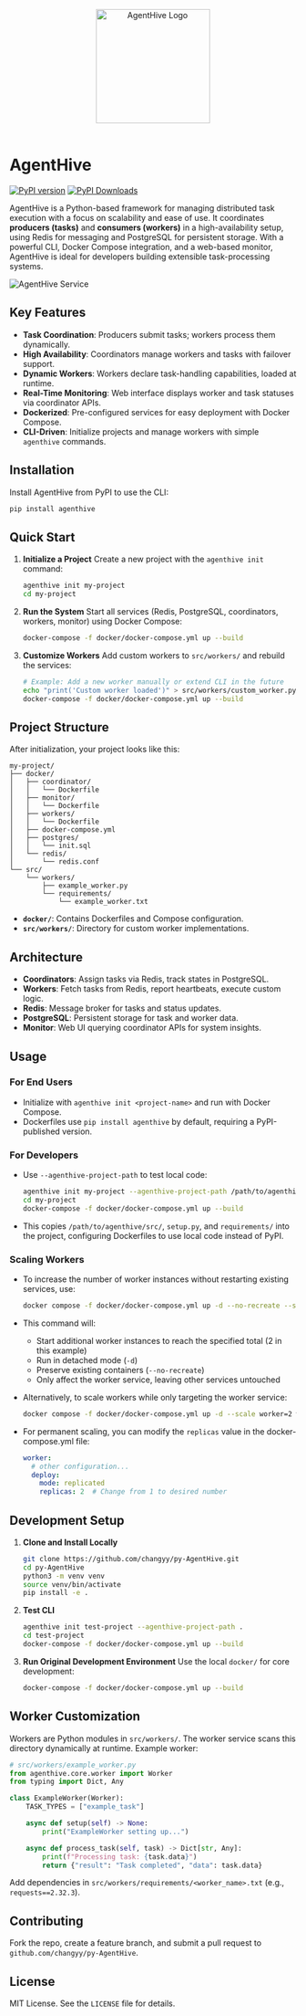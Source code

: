<p align="center">
  <img src="https://raw.githubusercontent.com/changyy/py-AgentHive/main/docs/images/logo.png" alt="AgentHive Logo" width="200">
  <br />
  <br />
</p>

# AgentHive

[![PyPI version](https://img.shields.io/pypi/v/AgentHive.svg)](https://pypi.org/project/AgentHive)
[![PyPI Downloads](https://static.pepy.tech/badge/AgentHive)](https://pepy.tech/projects/AgentHive)

AgentHive is a Python-based framework for managing distributed task execution with a focus on scalability and ease of use. It coordinates **producers (tasks)** and **consumers (workers)** in a high-availability setup, using Redis for messaging and PostgreSQL for persistent storage. With a powerful CLI, Docker Compose integration, and a web-based monitor, AgentHive is ideal for developers building extensible task-processing systems.

![AgentHive Service](https://raw.githubusercontent.com/changyy/py-AgentHive/main/docs/images/screenshot-202504142201.jpg)

## Key Features

- **Task Coordination**: Producers submit tasks; workers process them dynamically.
- **High Availability**: Coordinators manage workers and tasks with failover support.
- **Dynamic Workers**: Workers declare task-handling capabilities, loaded at runtime.
- **Real-Time Monitoring**: Web interface displays worker and task statuses via coordinator APIs.
- **Dockerized**: Pre-configured services for easy deployment with Docker Compose.
- **CLI-Driven**: Initialize projects and manage workers with simple `agenthive` commands.

## Installation

Install AgentHive from PyPI to use the CLI:

```bash
pip install agenthive
```

## Quick Start

1. **Initialize a Project**
   Create a new project with the `agenthive init` command:

   ```bash
   agenthive init my-project
   cd my-project
   ```

2. **Run the System**
   Start all services (Redis, PostgreSQL, coordinators, workers, monitor) using Docker Compose:

   ```bash
   docker-compose -f docker/docker-compose.yml up --build
   ```

3. **Customize Workers**
   Add custom workers to `src/workers/` and rebuild the services:

   ```bash
   # Example: Add a new worker manually or extend CLI in the future
   echo "print('Custom worker loaded')" > src/workers/custom_worker.py
   docker-compose -f docker/docker-compose.yml up --build
   ```

## Project Structure

After initialization, your project looks like this:

```
my-project/
├── docker/
│   ├── coordinator/
│   │   └── Dockerfile
│   ├── monitor/
│   │   └── Dockerfile
│   ├── workers/
│   │   └── Dockerfile
│   ├── docker-compose.yml
│   ├── postgres/
│   │   └── init.sql
│   └── redis/
│       └── redis.conf
└── src/
    └── workers/
        ├── example_worker.py
        └── requirements/
            └── example_worker.txt
```

- **`docker/`**: Contains Dockerfiles and Compose configuration.
- **`src/workers/`**: Directory for custom worker implementations.

## Architecture

- **Coordinators**: Assign tasks via Redis, track states in PostgreSQL.
- **Workers**: Fetch tasks from Redis, report heartbeats, execute custom logic.
- **Redis**: Message broker for tasks and status updates.
- **PostgreSQL**: Persistent storage for task and worker data.
- **Monitor**: Web UI querying coordinator APIs for system insights.

## Usage

### For End Users
- Initialize with `agenthive init <project-name>` and run with Docker Compose.
- Dockerfiles use `pip install agenthive` by default, requiring a PyPI-published version.

### For Developers
- Use `--agenthive-project-path` to test local code:
  ```bash
  agenthive init my-project --agenthive-project-path /path/to/agenthive
  cd my-project
  docker-compose -f docker/docker-compose.yml up --build
  ```
- This copies `/path/to/agenthive/src/`, `setup.py`, and `requirements/` into the project, configuring Dockerfiles to use local code instead of PyPI.

### Scaling Workers
- To increase the number of worker instances without restarting existing services, use:
  ```bash
  docker compose -f docker/docker-compose.yml up -d --no-recreate --scale worker=2
  ```
- This command will:
  - Start additional worker instances to reach the specified total (2 in this example)
  - Run in detached mode (`-d`)
  - Preserve existing containers (`--no-recreate`)
  - Only affect the worker service, leaving other services untouched

- Alternatively, to scale workers while only targeting the worker service:
  ```bash
  docker compose -f docker/docker-compose.yml up -d --scale worker=2 worker
  ```

- For permanent scaling, you can modify the `replicas` value in the docker-compose.yml file:
  ```yaml
  worker:
    # other configuration...
    deploy:
      mode: replicated
      replicas: 2  # Change from 1 to desired number
  ```

## Development Setup

1. **Clone and Install Locally**
   ```bash
   git clone https://github.com/changyy/py-AgentHive.git
   cd py-AgentHive
   python3 -m venv venv
   source venv/bin/activate
   pip install -e .
   ```

2. **Test CLI**
   ```bash
   agenthive init test-project --agenthive-project-path .
   cd test-project
   docker-compose -f docker/docker-compose.yml up --build
   ```

3. **Run Original Development Environment**
   Use the local `docker/` for core development:
   ```bash
   docker-compose -f docker/docker-compose.yml up --build
   ```

## Worker Customization

Workers are Python modules in `src/workers/`. The worker service scans this directory dynamically at runtime. Example worker:

```python
# src/workers/example_worker.py
from agenthive.core.worker import Worker
from typing import Dict, Any

class ExampleWorker(Worker):
    TASK_TYPES = ["example_task"]

    async def setup(self) -> None:
        print("ExampleWorker setting up...")

    async def process_task(self, task) -> Dict[str, Any]:
        print(f"Processing task: {task.data}")
        return {"result": "Task completed", "data": task.data}
```

Add dependencies in `src/workers/requirements/<worker_name>.txt` (e.g., `requests==2.32.3`).

## Contributing

Fork the repo, create a feature branch, and submit a pull request to `github.com/changyy/py-AgentHive`.

## License

MIT License. See the `LICENSE` file for details.
